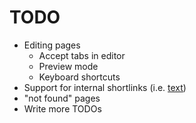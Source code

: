 
TODO
====

* Editing pages
  * Accept tabs in editor
  * Preview mode
  * Keyboard shortcuts
* Support for internal shortlinks (i.e. [text](page-name-in-wiki))
* "not found" pages
* Write more TODOs

